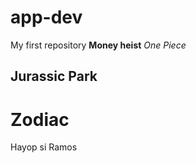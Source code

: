 # app-dev
My first repository
**Money heist** 
*One Piece*
## Jurassic Park
# Zodiac
Hayop si Ramos
